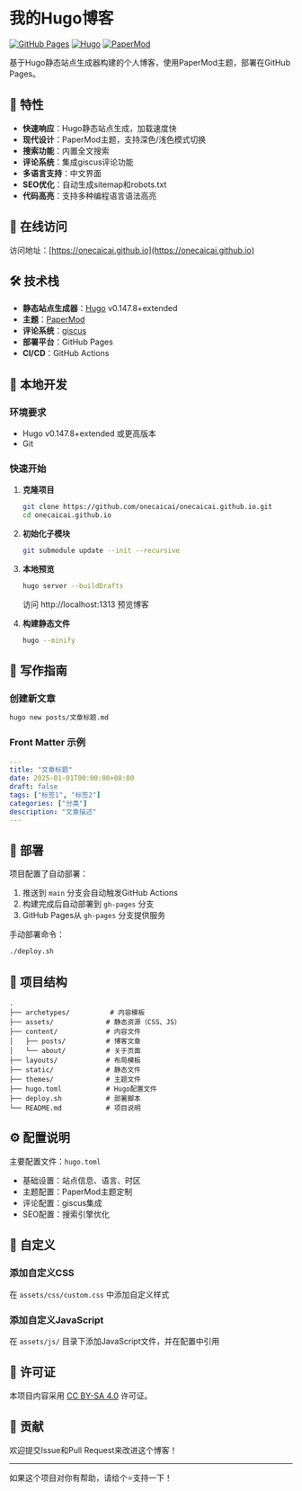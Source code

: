 # 我的Hugo博客

[![GitHub Pages](https://img.shields.io/badge/GitHub%20Pages-deployed-success)](https://onecaicai.github.io)
[![Hugo](https://img.shields.io/badge/Hugo-v0.147.8-blue)](https://gohugo.io)
[![PaperMod](https://img.shields.io/badge/Theme-PaperMod-orange)](https://github.com/adityatelange/hugo-PaperMod)

基于Hugo静态站点生成器构建的个人博客，使用PaperMod主题，部署在GitHub Pages。

## 🚀 特性

- **快速响应**：Hugo静态站点生成，加载速度快
- **现代设计**：PaperMod主题，支持深色/浅色模式切换
- **搜索功能**：内置全文搜索
- **评论系统**：集成giscus评论功能
- **多语言支持**：中文界面
- **SEO优化**：自动生成sitemap和robots.txt
- **代码高亮**：支持多种编程语言语法高亮

## 📱 在线访问

访问地址：[https://onecaicai.github.io](https://onecaicai.github.io)

## 🛠️ 技术栈

- **静态站点生成器**：[Hugo](https://gohugo.io) v0.147.8+extended
- **主题**：[PaperMod](https://github.com/adityatelange/hugo-PaperMod)
- **评论系统**：[giscus](https://giscus.app)
- **部署平台**：GitHub Pages
- **CI/CD**：GitHub Actions

## 📝 本地开发

### 环境要求

- Hugo v0.147.8+extended 或更高版本
- Git

### 快速开始

1. **克隆项目**
   ```bash
   git clone https://github.com/onecaicai/onecaicai.github.io.git
   cd onecaicai.github.io
   ```

2. **初始化子模块**
   ```bash
   git submodule update --init --recursive
   ```

3. **本地预览**
   ```bash
   hugo server --buildDrafts
   ```
   
   访问 http://localhost:1313 预览博客

4. **构建静态文件**
   ```bash
   hugo --minify
   ```

## 📖 写作指南

### 创建新文章

```bash
hugo new posts/文章标题.md
```

### Front Matter 示例

```yaml
---
title: "文章标题"
date: 2025-01-01T00:00:00+08:00
draft: false
tags: ["标签1", "标签2"]
categories: ["分类"]
description: "文章描述"
---
```

## 🚀 部署

项目配置了自动部署：

1. 推送到 `main` 分支会自动触发GitHub Actions
2. 构建完成后自动部署到 `gh-pages` 分支
3. GitHub Pages从 `gh-pages` 分支提供服务

手动部署命令：
```bash
./deploy.sh
```

## 📁 项目结构

```
.
├── archetypes/          # 内容模板
├── assets/             # 静态资源（CSS、JS）
├── content/            # 内容文件
│   ├── posts/          # 博客文章
│   └── about/          # 关于页面
├── layouts/            # 布局模板
├── static/             # 静态文件
├── themes/             # 主题文件
├── hugo.toml           # Hugo配置文件
├── deploy.sh           # 部署脚本
└── README.md           # 项目说明
```

## ⚙️ 配置说明

主要配置文件：`hugo.toml`

- 基础设置：站点信息、语言、时区
- 主题配置：PaperMod主题定制
- 评论配置：giscus集成
- SEO配置：搜索引擎优化

## 🔧 自定义

### 添加自定义CSS

在 `assets/css/custom.css` 中添加自定义样式

### 添加自定义JavaScript

在 `assets/js/` 目录下添加JavaScript文件，并在配置中引用

## 📄 许可证

本项目内容采用 [CC BY-SA 4.0](https://creativecommons.org/licenses/by-sa/4.0/) 许可证。

## 🤝 贡献

欢迎提交Issue和Pull Request来改进这个博客！

---

如果这个项目对你有帮助，请给个⭐️支持一下！
